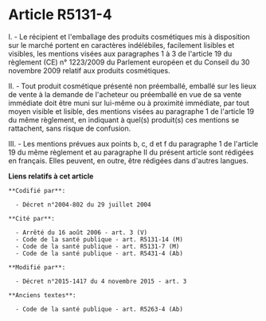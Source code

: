 # Article R5131-4

I. - Le récipient et l'emballage des produits cosmétiques mis à disposition sur le marché portent en caractères indélébiles,
facilement lisibles et visibles, les mentions visées aux paragraphes 1 à 3 de l'article 19 du règlement (CE) n° 1223/2009 du
Parlement européen et du Conseil du 30 novembre 2009 relatif aux produits cosmétiques.

II. - Tout produit cosmétique présenté non préemballé, emballé sur les lieux de vente à la demande de l'acheteur ou
préemballé en vue de sa vente immédiate doit être muni sur lui-même ou à proximité immédiate, par tout moyen visible et
lisible, des mentions visées au paragraphe 1 de l'article 19 du même règlement, en indiquant à quel(s) produit(s) ces
mentions se rattachent, sans risque de confusion.

III. - Les mentions prévues aux points b, c, d et f du paragraphe 1 de l'article 19 du même règlement et au paragraphe II du
présent article sont rédigées en français. Elles peuvent, en outre, être rédigées dans d'autres langues.

**Liens relatifs à cet article**

	**Codifié par**:

	  - Décret n°2004-802 du 29 juillet 2004

	**Cité par**:

	  - Arrêté du 16 août 2006 - art. 3 (V)
	  - Code de la santé publique - art. R5131-14 (M)
	  - Code de la santé publique - art. R5131-7 (M)
	  - Code de la santé publique - art. R5431-4 (Ab)

	**Modifié par**:

	  - Décret n°2015-1417 du 4 novembre 2015 - art. 3

	**Anciens textes**:

	  - Code de la santé publique - art. R5263-4 (Ab)
